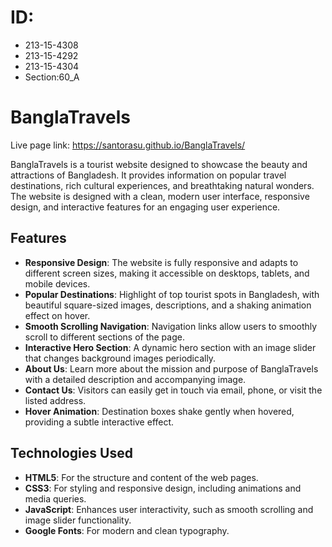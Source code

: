 # ID:
- 213-15-4308
- 213-15-4292
- 213-15-4304
- Section:60_A

# BanglaTravels

Live page link: https://santorasu.github.io/BanglaTravels/

BanglaTravels is a tourist website designed to showcase the beauty and attractions of Bangladesh. It provides information on popular travel destinations, rich cultural experiences, and breathtaking natural wonders. The website is designed with a clean, modern user interface, responsive design, and interactive features for an engaging user experience.

## Features

- **Responsive Design**: The website is fully responsive and adapts to different screen sizes, making it accessible on desktops, tablets, and mobile devices.
- **Popular Destinations**: Highlight of top tourist spots in Bangladesh, with beautiful square-sized images, descriptions, and a shaking animation effect on hover.
- **Smooth Scrolling Navigation**: Navigation links allow users to smoothly scroll to different sections of the page.
- **Interactive Hero Section**: A dynamic hero section with an image slider that changes background images periodically.
- **About Us**: Learn more about the mission and purpose of BanglaTravels with a detailed description and accompanying image.
- **Contact Us**: Visitors can easily get in touch via email, phone, or visit the listed address.
- **Hover Animation**: Destination boxes shake gently when hovered, providing a subtle interactive effect.

## Technologies Used

- **HTML5**: For the structure and content of the web pages.
- **CSS3**: For styling and responsive design, including animations and media queries.
- **JavaScript**: Enhances user interactivity, such as smooth scrolling and image slider functionality.
- **Google Fonts**: For modern and clean typography.
